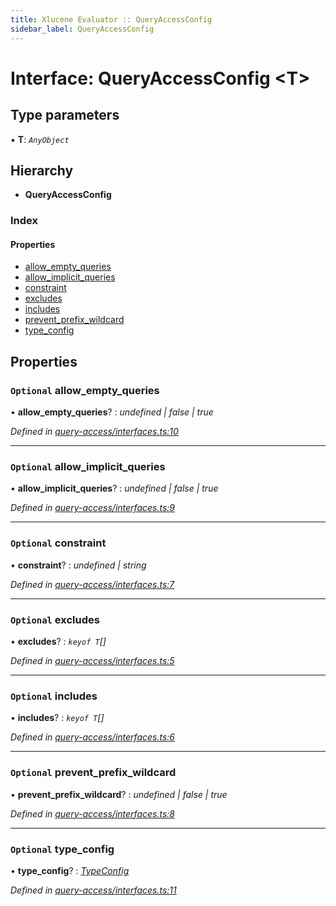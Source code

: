 ```yaml
---
title: Xlucene Evaluator :: QueryAccessConfig
sidebar_label: QueryAccessConfig
---
```


# Interface: QueryAccessConfig <**T**>

## Type parameters

▪ **T**: *`AnyObject`*

## Hierarchy

* **QueryAccessConfig**

### Index

#### Properties

* [allow_empty_queries](queryaccessconfig.md#optional-allow_empty_queries)
* [allow_implicit_queries](queryaccessconfig.md#optional-allow_implicit_queries)
* [constraint](queryaccessconfig.md#optional-constraint)
* [excludes](queryaccessconfig.md#optional-excludes)
* [includes](queryaccessconfig.md#optional-includes)
* [prevent_prefix_wildcard](queryaccessconfig.md#optional-prevent_prefix_wildcard)
* [type_config](queryaccessconfig.md#optional-type_config)

## Properties

### `Optional` allow_empty_queries

• **allow_empty_queries**? : *undefined | false | true*

*Defined in [query-access/interfaces.ts:10](https://github.com/terascope/teraslice/blob/6e018493/packages/xlucene-evaluator/src/query-access/interfaces.ts#L10)*

___

### `Optional` allow_implicit_queries

• **allow_implicit_queries**? : *undefined | false | true*

*Defined in [query-access/interfaces.ts:9](https://github.com/terascope/teraslice/blob/6e018493/packages/xlucene-evaluator/src/query-access/interfaces.ts#L9)*

___

### `Optional` constraint

• **constraint**? : *undefined | string*

*Defined in [query-access/interfaces.ts:7](https://github.com/terascope/teraslice/blob/6e018493/packages/xlucene-evaluator/src/query-access/interfaces.ts#L7)*

___

### `Optional` excludes

• **excludes**? : *`keyof T`[]*

*Defined in [query-access/interfaces.ts:5](https://github.com/terascope/teraslice/blob/6e018493/packages/xlucene-evaluator/src/query-access/interfaces.ts#L5)*

___

### `Optional` includes

• **includes**? : *`keyof T`[]*

*Defined in [query-access/interfaces.ts:6](https://github.com/terascope/teraslice/blob/6e018493/packages/xlucene-evaluator/src/query-access/interfaces.ts#L6)*

___

### `Optional` prevent_prefix_wildcard

• **prevent_prefix_wildcard**? : *undefined | false | true*

*Defined in [query-access/interfaces.ts:8](https://github.com/terascope/teraslice/blob/6e018493/packages/xlucene-evaluator/src/query-access/interfaces.ts#L8)*

___

### `Optional` type_config

• **type_config**? : *[TypeConfig](typeconfig.md)*

*Defined in [query-access/interfaces.ts:11](https://github.com/terascope/teraslice/blob/6e018493/packages/xlucene-evaluator/src/query-access/interfaces.ts#L11)*
